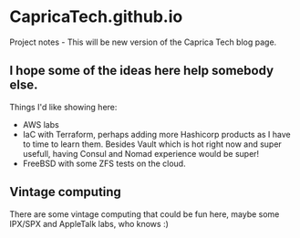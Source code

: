 # CapricaTech.github.io
Project notes - This will be new version of the Caprica Tech blog page.

## I hope some of the ideas here help somebody else.

Things I'd like showing here:

- AWS labs
- IaC with Terraform, perhaps adding more Hashicorp products as I have to time to learn them. Besides Vault which is hot right now and super usefull, having Consul and Nomad experience would be super!
- FreeBSD with some ZFS tests on the cloud.

## Vintage computing

There are some vintage computing that could be fun here, maybe some IPX/SPX and AppleTalk labs, who knows :)
